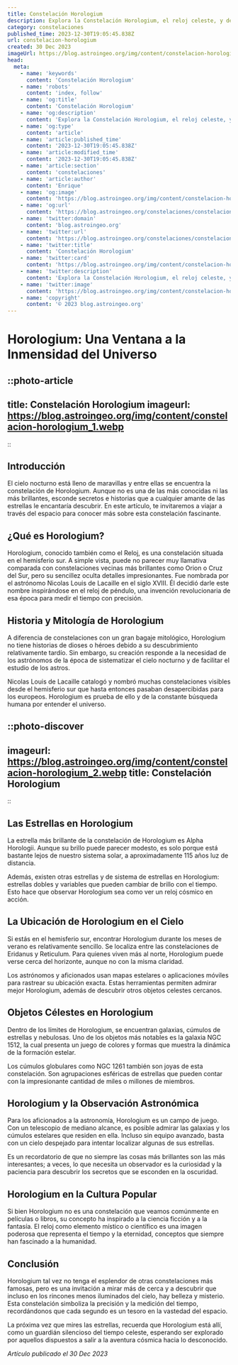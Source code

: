 ```yaml
---
title: Constelación Horologium
description: Explora la Constelación Horologium, el reloj celeste, y descubre sus estrellas, historia y objetos de cielo profundo en esta detallada guía astronómica.
category: constelaciones
published_time: 2023-12-30T19:05:45.838Z
url: constelacion-horologium
created: 30 Dec 2023
imageUrl: https://blog.astroingeo.org/img/content/constelacion-horologium_1.webp
head:
  meta:
    - name: 'keywords'
      content: 'Constelación Horologium'
    - name: 'robots'
      content: 'index, follow'
    - name: 'og:title'
      content: 'Constelación Horologium'
    - name: 'og:description'
      content: 'Explora la Constelación Horologium, el reloj celeste, y descubre sus estrellas, historia y objetos de cielo profundo en esta detallada guía astronómica.'
    - name: 'og:type'
      content: 'article'
    - name: 'article:published_time'
      content: '2023-12-30T19:05:45.838Z'
    - name: 'article:modified_time'
      content: '2023-12-30T19:05:45.838Z'
    - name: 'article:section'
      content: 'constelaciones'
    - name: 'article:author'
      content: 'Enrique'
    - name: 'og:image'
      content: 'https://blog.astroingeo.org/img/content/constelacion-horologium_1.webp'
    - name: 'og:url'
      content: 'https://blog.astroingeo.org/constelaciones/constelacion-horologium'
    - name: 'twitter:domain'
      content: 'blog.astroingeo.org'
    - name: 'twitter:url'
      content: 'https://blog.astroingeo.org/constelaciones/constelacion-horologium'
    - name: 'twitter:title'
      content: 'Constelación Horologium'
    - name: 'twitter:card'
      content: 'https://blog.astroingeo.org/img/content/constelacion-horologium_1.webp'
    - name: 'twitter:description'
      content: 'Explora la Constelación Horologium, el reloj celeste, y descubre sus estrellas, historia y objetos de cielo profundo en esta detallada guía astronómica.'
    - name: 'twitter:image'
      content: 'https://blog.astroingeo.org/img/content/constelacion-horologium_1.webp'
    - name: 'copyright'
      content: '© 2023 blog.astroingeo.org'
---
```

# Horologium: Una Ventana a la Inmensidad del Universo

::photo-article
---
title: Constelación Horologium
imageurl: https://blog.astroingeo.org/img/content/constelacion-horologium_1.webp
---
::

## Introducción

El cielo nocturno está lleno de maravillas y entre ellas se encuentra la constelación de Horologium. Aunque no es una de las más conocidas ni las más brillantes, esconde secretos e historias que a cualquier amante de las estrellas le encantaría descubrir. En este artículo, te invitaremos a viajar a través del espacio para conocer más sobre esta constelación fascinante.

## ¿Qué es Horologium?

Horologium, conocido también como el Reloj, es una constelación situada en el hemisferio sur. A simple vista, puede no parecer muy llamativa comparada con constelaciones vecinas más brillantes como Orion o Cruz del Sur, pero su sencillez oculta detalles impresionantes.
Fue nombrada por el astrónomo Nicolas Louis de Lacaille en el siglo XVIII. Él decidió darle este nombre inspirándose en el reloj de péndulo, una invención revolucionaria de esa época para medir el tiempo con precisión.

## Historia y Mitología de Horologium

A diferencia de constelaciones con un gran bagaje mitológico, Horologium no tiene historias de dioses o héroes debido a su descubrimiento relativamente tardío. Sin embargo, su creación responde a la necesidad de los astrónomos de la época de sistematizar el cielo nocturno y de facilitar el estudio de los astros.

Nicolas Louis de Lacaille catalogó y nombró muchas constelaciones visibles desde el hemisferio sur que hasta entonces pasaban desapercibidas para los europeos. Horologium es prueba de ello y de la constante búsqueda humana por entender el universo.


::photo-discover
---
imageurl: https://blog.astroingeo.org/img/content/constelacion-horologium_2.webp
title: Constelación Horologium
---
::

## Las Estrellas en Horologium

La estrella más brillante de la constelación de Horologium es Alpha Horologii. Aunque su brillo puede parecer modesto, es solo porque está bastante lejos de nuestro sistema solar, a aproximadamente 115 años luz de distancia.

Además, existen otras estrellas y de sistema de estrellas en Horologium: estrellas dobles y variables que pueden cambiar de brillo con el tiempo. Esto hace que observar Horologium sea como ver un reloj cósmico en acción.

## La Ubicación de Horologium en el Cielo

Si estás en el hemisferio sur, encontrar Horologium durante los meses de verano es relativamente sencillo. Se localiza entre las constelaciones de Eridanus y Reticulum. Para quienes viven más al norte, Horologium puede verse cerca del horizonte, aunque no con la misma claridad.

Los astrónomos y aficionados usan mapas estelares o aplicaciones móviles para rastrear su ubicación exacta. Estas herramientas permiten admirar mejor Horologium, además de descubrir otros objetos celestes cercanos.

## Objetos Célestes en Horologium

Dentro de los límites de Horologium, se encuentran galaxias, cúmulos de estrellas y nebulosas. Uno de los objetos más notables es la galaxia NGC 1512, la cual presenta un juego de colores y formas que muestra la dinámica de la formación estelar.

Los cúmulos globulares como NGC 1261 también son joyas de esta constelación. Son agrupaciones esféricas de estrellas que pueden contar con la impresionante cantidad de miles o millones de miembros.

## Horologium y la Observación Astronómica

Para los aficionados a la astronomía, Horologium es un campo de juego. Con un telescopio de mediano alcance, es posible admirar las galaxias y los cúmulos estelares que residen en ella. Incluso sin equipo avanzado, basta con un cielo despejado para intentar localizar algunas de sus estrellas.

Es un recordatorio de que no siempre las cosas más brillantes son las más interesantes; a veces, lo que necesita un observador es la curiosidad y la paciencia para descubrir los secretos que se esconden en la oscuridad.

## Horologium en la Cultura Popular

Si bien Horologium no es una constelación que veamos comúnmente en películas o libros, su concepto ha inspirado a la ciencia ficción y a la fantasía. El reloj como elemento místico o científico es una imagen poderosa que representa el tiempo y la eternidad, conceptos que siempre han fascinado a la humanidad.

## Conclusión

Horologium tal vez no tenga el esplendor de otras constelaciones más famosas, pero es una invitación a mirar más de cerca y a descubrir que incluso en los rincones menos iluminados del cielo, hay belleza y misterio. Esta constelación simboliza la precisión y la medición del tiempo, recordándonos que cada segundo es un tesoro en la vastedad del espacio.

La próxima vez que mires las estrellas, recuerda que Horologium está allí, como un guardián silencioso del tiempo celeste, esperando ser explorado por aquellos dispuestos a salir a la aventura cósmica hacia lo desconocido.

_Artículo publicado el 30 Dec 2023_